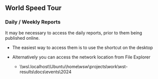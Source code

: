 ## World Speed Tour

### Daily / Weekly Reports

It may be necessary to access the daily reports, prior to them being published online.

- The easiest way to access them is to use the shortcut on the desktop

- Alternatively you can access the network location from File Explorer
  - \\\\wsl.localhost\\Ubuntu\\home\\wsw\\projects\\work\\wst-results\\docs\\events\\2024

